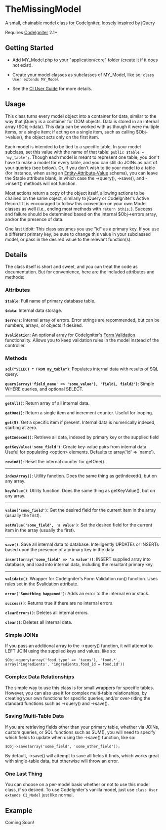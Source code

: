 TheMissingModel
===============

A small, chainable model class for CodeIgniter, loosely inspired by jQuery

Requires [CodeIgniter](http://ellislab.com/codeigniter) 2.1+


Getting Started
---------------

- Add MY_Model.php to your "application/core" folder (create it if it does not exist).

- Create your model classes as subclasses of MY_Model, like so: ```class User extends MY_Model```

- See the [CI User Guide](http://ellislab.com/codeigniter/user-guide/general/creating_libraries.html) for more details.


Usage
-----

This class turns every model object into a container for data, similar to the way that jQuery is a container for DOM objects. Data is stored in an internal array ($Obj->data). This data can be worked with as though it were multiple items, or a single item; if acting on a single item, such as calling $Obj->value(), the object acts only on the first item.

Each model is intended to be tied to a specific table. In your model subclass, set this value with the name of that table: ```public $table = 'my_table';```. Though each model is meant to represent one table, you don't have to make a model for every table, and you can still do JOINs as part of your queries (see below). Or, if you don't wish to tie your model to a table (for instance, when using an [Entity-Attribute-Value](http://en.wikipedia.org/wiki/Entity%E2%80%93attribute%E2%80%93value_model) schema), you can leave the $table attribute blank, in which case the ->query(), ->save(), and ->insert() methods will not function.

Most actions return a copy of the object itself, allowing actions to be chained on the same object, similarly to jQuery or CodeIgniter's Active Record. It is encouraged to follow this convention on your own Model classes as well (i.e., ending most methods with ```return $this;```). Success and failure should be determined based on the internal $Obj->errors array, and/or the presence of data.

One last tidbit: This class assumes you use "id" as a primary key. If you use a different primary key, be sure to change this value in your subclassed model, or pass in the desired value to the relevant function(s).


Details
-------

The class itself is short and sweet, and you can treat the code as documentation. But for convenience, here are the included attributes and methods:

### Attributes ###

**```$table```**: Full name of primary database table.

**```$data```**: Internal data storage.

**```$errors```**: Internal array of errors. Error strings are recommended, but can be numbers, arrays, or objects if desired.

**```$validation```**: An optional array for CodeIgniter's [Form Validation](http://ellislab.com/codeigniter/user-guide/libraries/form_validation.html) functionality. Allows you to keep validation rules in the model instead of the controller.


### Methods ###

**```sql("SELECT * FROM my_table")```**: Populates internal data with results of SQL query.


**```query(array('field_name' => 'some_value'), 'field1, field2')```**: Simple WHERE queries, and optional SELECT.

- - -

**```getAll()```**: Return array of all internal data.


**```getOne()```**: Return a single item and increment counter. Useful for looping.


**```get(5)```**: Get a specific item if present. Internal data is numerically indexed, starting at zero.


**```getIndexed()```**: Retrieve all data, indexed by primary key or the supplied field


**```getKeyValue('some_field')```**: Create key-value pairs from internal data. Useful for populating \<option\> elements. Defaults to array('id' => 'name').


**```rewind()```**: Reset the internal counter for getOne().

- - -

**```indexArray()```**: Utility function. Does the same thing as getIndexed(), but on any array.


**```keyValue()```**: Utility function. Does the same thing as getKeyValue(), but on any array.

- - -

**```value('some_field')```**: Get the desired field for the current item in the array (usually the first).


**```setValue('some_field', 'a value')```**: Set the desired field for the current item in the array (usually the first).

- - -

**```save()```**: Save all internal data to database. Intelligently UPDATEs or INSERTs based upon the presence of a primary key in the data.


**```insert(array('some_field' => 'a value'))```**: INSERT supplied array into database, and load into internal data, including the resultant primary key.

- - -

**```validate()```**: Wrapper for CodeIgniter's Form Validation run() function. Uses rules set in the $validation attribute.


**```error("Something happened")```**: Adds an error to the internal error stack.


**```success()```**: Returns true if there are no internal errors.


**```clearErrors()```**: Deletes all internal errors.


**```clear()```**: Deletes all internal data.


### Simple JOINs ###

If you pass an additional array to the ->query() function, it will attempt to LEFT JOIN using the supplied keys and values, like so:

```$Obj->query(array('food_type' => 'tacos'), 'food.*', array('ingredients', 'ingredients.food_id = food.id'))```


### Complex Data Relationships ###

The simple way to use this class is for small wrappers for specific tables. However, you can also use it for complex multi-table relationships, by creating your own functions for specific queries, and/or over-riding the standard functions such as ->query() and ->save().


### Saving Multi-Table Data ###

If you are retrieving fields other than your primary table, whether via JOINs, custom queries, or SQL functions such as SUM(), you will need to specify which fields to update when using the ->save() function, like so:

```$Obj->save(array('some_field', 'some_other_field'));```

By default, ->save() will attempt to save all fields it finds, which works great with single-table data, but otherwise will throw an error.


### One Last Thing ###

You can choose on a per-model basis whether or not to use this model class, if so desired. To use CodeIgniter's vanilla model, just use ```class User extends CI_Model``` just like normal.


Example
-------

Coming Soon!